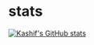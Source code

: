 # stats
[![Kashif's GitHub stats](https://github-readme-stats.vercel.app/api?username=kashif-nawaz)](https://github.com/kashif-nawaz/github-readme-stats)
